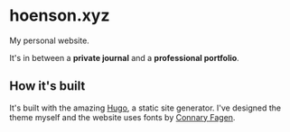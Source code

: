 # hoenson.xyz

My personal website. 

It's in between a **private journal** and a **professional portfolio**.

## How it's built

It's built with the amazing [Hugo](https://gohugo.io/), a static site generator.
I've designed the theme myself and the website uses fonts by [Connary Fagen](https://connary.com/).
